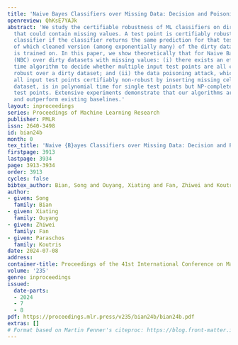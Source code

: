 ```yaml
---
title: 'Naive Bayes Classifiers over Missing Data: Decision and Poisoning'
openreview: QhKsE7YAJk
abstract: 'We study the certifiable robustness of ML classifiers on dirty datasets
  that could contain missing values. A test point is certifiably robust for an ML
  classifier if the classifier returns the same prediction for that test point, regardless
  of which cleaned version (among exponentially many) of the dirty dataset the classifier
  is trained on. In this paper, we show theoretically that for Naive Bayes Classifiers
  (NBC) over dirty datasets with missing values: (i) there exists an efficient polynomial
  time algorithm to decide whether multiple input test points are all certifiably
  robust over a dirty dataset; and (ii) the data poisoning attack, which aims to make
  all input test points certifiably non-robust by inserting missing cells to the clean
  dataset, is in polynomial time for single test points but NP-complete for multiple
  test points. Extensive experiments demonstrate that our algorithms are efficient
  and outperform existing baselines.'
layout: inproceedings
series: Proceedings of Machine Learning Research
publisher: PMLR
issn: 2640-3498
id: bian24b
month: 0
tex_title: 'Naive {B}ayes Classifiers over Missing Data: Decision and Poisoning'
firstpage: 3913
lastpage: 3934
page: 3913-3934
order: 3913
cycles: false
bibtex_author: Bian, Song and Ouyang, Xiating and Fan, Zhiwei and Koutris, Paraschos
author:
- given: Song
  family: Bian
- given: Xiating
  family: Ouyang
- given: Zhiwei
  family: Fan
- given: Paraschos
  family: Koutris
date: 2024-07-08
address:
container-title: Proceedings of the 41st International Conference on Machine Learning
volume: '235'
genre: inproceedings
issued:
  date-parts:
  - 2024
  - 7
  - 8
pdf: https://proceedings.mlr.press/v235/bian24b/bian24b.pdf
extras: []
# Format based on Martin Fenner's citeproc: https://blog.front-matter.io/posts/citeproc-yaml-for-bibliographies/
---
```

